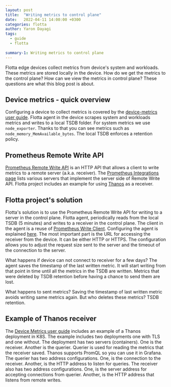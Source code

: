 ```yaml
---
layout: post
title:  "Writing metrics to control plane"
date:   2022-04-11 14:00:00 +0300
categories: flotta
author: Yaron Dayagi
tags:
  - guide
  - flotta
  
summary-1: Writing metrics to control plane
---
```


Flotta edge devices collect metrics from device's system and workloads. These metrics are stored locally in the device. How do we get the metrics to the control plane? How can we view the metrics in control plane? These questions are what this blog post is about.

## Device metrics - quick overview

Configuring a device to collect metrics is covered by the [device-metrics user guide](https://project-flotta.github.io/documentation/latest/operations/observability.html). Flotta agent in the device scrapes system and workloads metrics and writes to a local TSDB folder. For system metrics we use `node_exporter`. Thanks to that you can see metrics such as `node_memory_MemAvailable_bytes`. The local TSDB enforces a retention policy.

##  Prometheus Remote Write API

[Prometheus Remote Write API](https://prometheus.io/docs/prometheus/latest/configuration/configuration/#remote_write) is an HTTP API that allows a client to write metrics to a remote server (a.k.a. receiver). The [Prometheus Integrations page](https://prometheus.io/docs/operating/integrations/#remote-endpoints-and-storage) lists various servers that implement the server side of Remote Write API. Flotta project includes an example for using [Thanos](https://thanos.io/tip/components/receive.md/#receiver) as a receiver.

## Flotta project's solution

Flotta's solution is to use the Prometheus Remote Write API for writing to a server in the control plane. Flotta agent, periodically reads from the local TSDB (5 minutes) and writes to a receiver in the control plane. The client in the agent is a reuse of [Prometheus Write Client](https://github.com/prometheus/prometheus/tree/main/storage/remote).
Configuring the agent is explained [here](https://project-flotta.github.io/documentation/latest/operations/observability.html). The most important part is the URL for accessing the receiver from the device. It can be either HTTP or HTTPS.
The configuration allows you to adjust the request size sent to the server and the timeout of the connection to the server.

What happens if device can not connect to receiver for a few days? The agent saves the timestamp of the last written metric. It will start writing from that point in time until all the metrics in the TSDB are written. Metrics that were deleted by TSDB retention before having a chance to send them are lost.

What happens to sent metrics? Saving the timestamp of last written metric avoids writing same metrics again. But who deletes these metrics? TSDB retention.

## Example of Thanos receiver

The [Device Metrics user guide](https://github.com/project-flotta/flotta-operator/blob/main/docs/user-guide/device-metrics.md) includes an example of a Thanos deployment in K8S. The example includes two deployments one with TLS and one without. The deployment has two servers (containers). One is the receiver. Another is the querier. Querier is used for reading the metrics that the receiver saved. Thanos supports PromQL so you can use it in Grafana. The querier has two address configurations. One, is the connection to the receiver. Another, is the HTTP address to listen for queries. The receiver also has two address configurations. One, is the server address for accepting connections from querier. Another, is the HTTP address that listens from remote writes.
